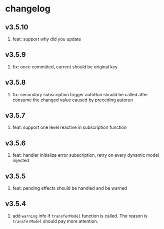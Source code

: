 # changelog

## v3.5.10
1. feat: support why did you update

## v3.5.9
1. fix: once committed, current should be original key

## v3.5.8

1. fix: secondary subscription trigger autoRun should be called after consume the changed value caused by preceding autorun

## v3.5.7

1. feat: support one level reactive in subscription function

## v3.5.6

1. feat: handler initialize error subscription, retry on every dynamic model injected

## v3.5.5

1. feat: pending effects should be handled and be warned

## v3.5.4

1. add `warning` info if `transferModel` function is called. The reason is `transferModel` should pay more attention.